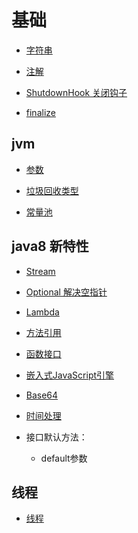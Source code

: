 # 基础
- [字符串](https://github.com/liangxiong/liang.tech/blob/master/java/基础/string.md)

- [注解](https://github.com/liangxiong/liang.tech/blob/master/java/基础/annotation.md)

- [ShutdownHook 关闭钩子](https://github.com/liangxiong/liang.tech/blob/master/java/基础/ShutdownHook.md)

- [finalize](https://github.com/liangxiong/liang.tech/blob/master/java/基础/finalize.md)

## jvm
- [参数](https://github.com/liangxiong/liang.tech/blob/master/java/jvm/参数.md)

- [垃圾回收类型](https://github.com/liangxiong/liang.tech/blob/master/java/jvm/垃圾回收类型.md)

- [常量池](https://github.com/liangxiong/liang.tech/blob/master/java/jvm/常量池.md)



## java8 新特性
- [Stream](https://github.com/liangxiong/liang.tech/blob/master/java/基础/java8/stream.md)

- [Optional 解决空指针](https://github.com/liangxiong/liang.tech/blob/master/java/基础/java8/optional.md)

- [Lambda](https://github.com/liangxiong/liang.tech/blob/master/java/基础/java8/lambda.md)

- [方法引用](https://github.com/liangxiong/liang.tech/blob/master/java/基础/java8/method_reference.md)

- [函数接口](https://github.com/liangxiong/liang.tech/blob/master/java/基础/java8/functional_interface.md)

- [嵌入式JavaScript引擎](https://github.com/liangxiong/liang.tech/blob/master/java/基础/java8/jjs.md)

- [Base64](https://github.com/liangxiong/liang.tech/blob/master/java/基础/java8/base64.md)

- [时间处理](https://github.com/liangxiong/liang.tech/blob/master/java/基础/java8/time.md)

- 接口默认方法：
  - default参数

## 线程
- [线程](https://github.com/liangxiong/liang.tech/blob/master/java/基础/线程/thread.md)

